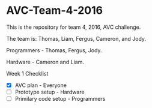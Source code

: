 # AVC-Team-4-2016

This is the repository for team 4, 2016, AVC challenge.

The team is: Thomas, Liam, Fergus, Cameron, and Jody.

Programmers - Thomas, Fergus, Jody.

Hardware - Cameron and Liam.

Week 1 Checklist
- [x] AVC plan - Everyone
- [ ] Prototype setup - Hardware
- [ ] Primilary code setup - Programmers
